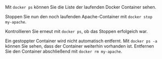 Mit `docker ps` können Sie die Liste der laufenden Docker Container sehen.

Stoppen Sie nun den noch laufenden Apache-Container mit `docker stop my-apache`.

Kontrollieren Sie erneut mit `docker ps`, ob das Stoppen erfolgeich war.

Ein gestoppter Container wird nicht automatisch entfernt. Mit `docker ps -a` können Sie sehen, dass der Container weiterhin vorhanden ist. Entfernen Sie den Container abschließend mit `docker rm my-apache`.

